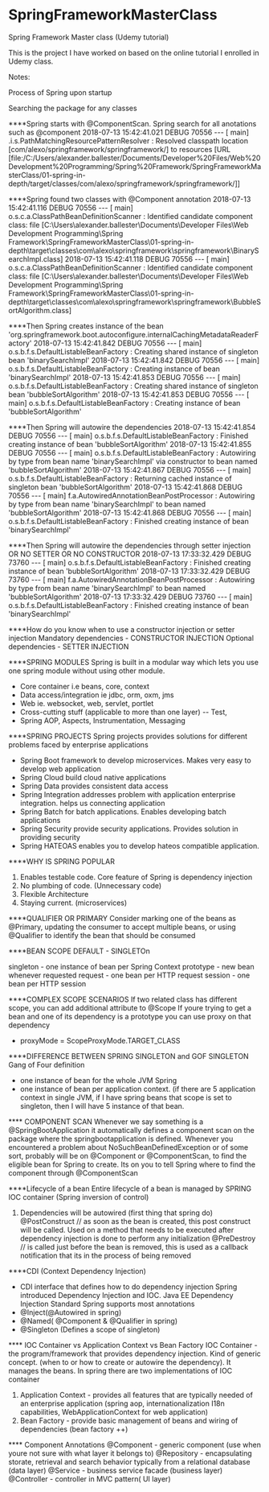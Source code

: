 # SpringFrameworkMasterClass
Spring Framework Master class (Udemy tutorial)

This is the project I have worked on based on the online tutorial I enrolled in Udemy class.

Notes:

Process of Spring upon startup

Searching the package for any classes 

****Spring starts with @ComponentScan. Spring search for all anotations such as @component
2018-07-13 15:42:41.021 DEBUG 70556 --- [           main] .i.s.PathMatchingResourcePatternResolver : Resolved classpath location [com/alexo/springframework/springframework/] to resources [URL [file:/C:/Users/alexander.ballester/Documents/Developer%20Files/Web%20Development%20Programming/Spring%20Framework/SpringFrameworkMasterClass/01-spring-in-depth/target/classes/com/alexo/springframework/springframework/]]


****Spring found two classes with @Component annotation
2018-07-13 15:42:41.116 DEBUG 70556 --- [           main] o.s.c.a.ClassPathBeanDefinitionScanner   : Identified candidate component class: file [C:\Users\alexander.ballester\Documents\Developer Files\Web Development Programming\Spring Framework\SpringFrameworkMasterClass\01-spring-in-depth\target\classes\com\alexo\springframework\springframework\BinarySearchImpl.class]
2018-07-13 15:42:41.118 DEBUG 70556 --- [           main] o.s.c.a.ClassPathBeanDefinitionScanner   : Identified candidate component class: file [C:\Users\alexander.ballester\Documents\Developer Files\Web Development Programming\Spring Framework\SpringFrameworkMasterClass\01-spring-in-depth\target\classes\com\alexo\springframework\springframework\BubbleSortAlgorithm.class]

****Then Spring creates instance of the bean
'org.springframework.boot.autoconfigure.internalCachingMetadataReaderFactory'
2018-07-13 15:42:41.842 DEBUG 70556 --- [           main] o.s.b.f.s.DefaultListableBeanFactory     : Creating shared instance of singleton bean 'binarySearchImpl'
2018-07-13 15:42:41.842 DEBUG 70556 --- [           main] o.s.b.f.s.DefaultListableBeanFactory     : Creating instance of bean 'binarySearchImpl'
2018-07-13 15:42:41.853 DEBUG 70556 --- [           main] o.s.b.f.s.DefaultListableBeanFactory     : Creating shared instance of singleton bean 'bubbleSortAlgorithm'
2018-07-13 15:42:41.853 DEBUG 70556 --- [           main] o.s.b.f.s.DefaultListableBeanFactory     : Creating instance of bean 'bubbleSortAlgorithm'


****Then Spring will autowire the dependencies
2018-07-13 15:42:41.854 DEBUG 70556 --- [           main] o.s.b.f.s.DefaultListableBeanFactory     : Finished creating instance of bean 'bubbleSortAlgorithm'
2018-07-13 15:42:41.855 DEBUG 70556 --- [           main] o.s.b.f.s.DefaultListableBeanFactory     : Autowiring by type from bean name 'binarySearchImpl' via constructor to bean named 'bubbleSortAlgorithm'
2018-07-13 15:42:41.867 DEBUG 70556 --- [           main] o.s.b.f.s.DefaultListableBeanFactory     : Returning cached instance of singleton bean 'bubbleSortAlgorithm'
2018-07-13 15:42:41.868 DEBUG 70556 --- [           main] f.a.AutowiredAnnotationBeanPostProcessor : Autowiring by type from bean name 'binarySearchImpl' to bean named 'bubbleSortAlgorithm'
2018-07-13 15:42:41.868 DEBUG 70556 --- [           main] o.s.b.f.s.DefaultListableBeanFactory     : Finished creating instance of bean 'binarySearchImpl'


****Then Spring will autowire the dependencies through setter injection OR NO SETTER OR NO CONSTRUCTOR
2018-07-13 17:33:32.429 DEBUG 73760 --- [           main] o.s.b.f.s.DefaultListableBeanFactory     : Finished creating instance of bean 'bubbleSortAlgorithm'
2018-07-13 17:33:32.429 DEBUG 73760 --- [           main] f.a.AutowiredAnnotationBeanPostProcessor : Autowiring by type from bean name 'binarySearchImpl' to bean named 'bubbleSortAlgorithm'
2018-07-13 17:33:32.429 DEBUG 73760 --- [           main] o.s.b.f.s.DefaultListableBeanFactory     : Finished creating instance of bean 'binarySearchImpl'


****How do you know when to use a constructor injection or setter injection 
Mandatory dependencies - CONSTRUCTOR INJECTION
Optional dependencies - SETTER INJECTION


****SPRING MODULES
Spring is built in a modular way which lets you use one spring module without using other module.
- Core container i.e beans, core, context
- Data access/integration ie jdbc, orm, oxm, jms
- Web ie. websocket, web, servlet, portlet
- Cross-cutting stuff (applicable to more than one layer)
-- Test, 
- Spring AOP, Aspects, Instrumentation, Messaging

****SPRING PROJECTS
Spring projects provides solutions for different problems faced by enterprise applications
- Spring Boot framework to develop microservices. Makes very easy to develop web application
- Spring Cloud build cloud native applications
- Spring Data provides consistent data access
- Spring Integration addresses problem with application enterprise integration. helps us connecting application
- Spring Batch for batch applications. Enables developing batch applications
- Spring Security provide security applications. Provides solution in providing security 
- Spring HATEOAS enables you to develop hateos compatible application.

****WHY IS SPRING POPULAR
1. Enables testable code. Core feature of Spring is dependency injection
2. No plumbing of code. (Unnecessary code)
3. Flexible Architecture
4. Staying current. (microservices)

****QUALIFIER OR PRIMARY
Consider marking one of the beans as @Primary, updating the consumer to accept multiple beans, or using @Qualifier to identify the bean that should be consumed

****BEAN SCOPE
DEFAULT - SINGLETOn

singleton - one instance of bean per Spring Context
prototype - new bean whenever requested
request - one bean per HTTP request
session - one bean per HTTP session

****COMPLEX SCOPE SCENARIOS
If two related class has different scope, you can add additional attribute to @Scope
If youre trying to get a bean and one of its dependency is a prototype you can use proxy on that dependency 
- proxyMode = ScopeProxyMode.TARGET_CLASS

****DIFFERENCE BETWEEN SPRING SINGLETON and GOF SINGLETON
Gang of Four definition
- one instance of bean for the whole JVM
Spring
- one instance of bean per application context. (if there are 5 application context in single JVM, if I have spring beans that scope is set to singleton, then I will have 5 instance of that bean.


**** COMPONENT SCAN
Whenever we say something is a @SpringBootApplication it automatically defines a component scan on the package where the springbootapplication is defined.
Whenever you encountered a problem about NoSuchBeanDefinedException or of some sort, probably will be on @Component or @ComponentScan, to find the eligible
bean for Spring to create. Its on you to tell Spring where to find the component through @ComponentScan


****Lifecycle of a bean 
Entire lifecycle of a bean is managed by SPRING IOC container (Spring inversion of control)

1. Dependencies will be autowired (first thing that spring do)
@PostConstruct // as soon as the bean is created, this post construct will be called. Used on a method that needs to be executed after dependency injection is done to perform any initialization
@PreDestroy // is called just before the bean is removed, this is used as a callback notification that its in the process of being removed

****CDI (Context Dependency Injection)
- CDI interface that defines how to do dependency injection
Spring introduced Dependency Injection and IOC.
Java EE Dependency Injection Standard
Spring supports most annotations
- @Inject(@Autowired in spring)
- @Named( @Component & @Qualifier in spring)
- @Singleton (Defines a scope of singleton)


**** IOC Container vs Application Context vs Bean Factory
IOC Container - the program/framework that provides dependency injection. Kind of generic concept. (when to or how to create or autowire the dependency). It manages the beans.
In spring there are two implementations of IOC container
1. Application Context - provides all features that are typically needed of an enterprise application (spring aop, internationalization I18n capabilities, WebApplicationContext for web application)
2. Bean Factory - provide basic management of beans and wiring of dependencies (bean factory ++)


**** Component Annotations
@Component - generic component (use when youre not sure with what layer it belongs to)
@Repository - encapsulating storate, retrieval and search behavior typically from a relational database (data layer)
@Service - business service facade (business layer)
@Controller - controller in MVC pattern( UI layer)

